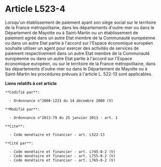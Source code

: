 # Article L523-4

Lorsqu'un établissement de paiement ayant son siège social sur le territoire de la France métropolitaine, dans les
départements d'outre-mer ou dans le Département de Mayotte ou à Saint-Martin ou un établissement de paiement agréé dans un
autre Etat membre de la Communauté européenne ou dans un autre Etat partie à l'accord sur l'Espace économique européen
souhaite utiliser un agent pour exercer des activités de services de paiement respectivement dans un autre Etat membre de la
Communauté européenne ou dans un autre Etat partie à l'accord sur l'Espace économique européen, ou sur le territoire de la
France métropolitaine, dans les     départements d'outre-mer ou dans le Département de Mayotte ou à Saint-Martin les
procédures prévues à l'article L. 522-13 sont applicables.

**Liens relatifs à cet article**

	**Codifié par**:

	  - Ordonnance n°2000-1223 du 14 décembre 2000 (V)

	**Modifié par**:

	  - Ordonnance n°2013-79 du 25 janvier 2013 - art. 1

	**Cite**:

	  - Code monétaire et financier - art. L522-13

	**Cité par**:

	  - Code monétaire et financier - art. L745-8-2 (V)
	  - Code monétaire et financier - art. L755-8-2 (V)
	  - Code monétaire et financier - art. L765-8-2 (V)
